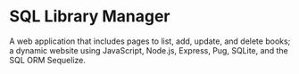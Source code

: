 # SQL Library Manager
A web application that includes pages to list, add, update, and delete books; a dynamic website using JavaScript, Node.js, Express, Pug, SQLite, and the SQL ORM Sequelize.
